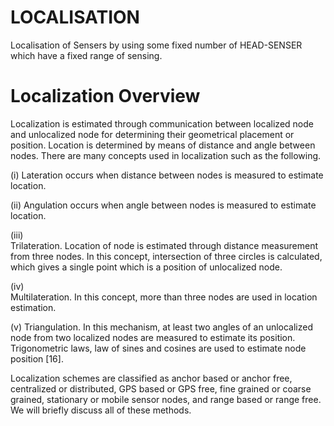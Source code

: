 # LOCALISATION
Localisation of Sensers by using some fixed number of HEAD-SENSER which have a fixed range of sensing.

# Localization Overview
Localization is estimated through communication between localized node and unlocalized node for determining their geometrical placement or position. Location is determined by means of distance and angle between nodes. There are many concepts used in localization such as the following.

(i)
Lateration occurs when distance between nodes is measured to estimate location.

(ii)
Angulation occurs when angle between nodes is measured to estimate location.

(iii)	
Trilateration. Location of node is estimated through distance measurement from three nodes. In this concept, intersection of three circles is calculated, which gives a single point which is a position of unlocalized node.

(iv)	
Multilateration. In this concept, more than three nodes are used in location estimation.

(v)	
Triangulation. In this mechanism, at least two angles of an unlocalized node from two localized nodes are measured to estimate its position. Trigonometric laws, law of sines and cosines are used to estimate node position [16].

Localization schemes are classified as anchor based or anchor free, centralized or distributed, GPS based or GPS free, fine grained or coarse grained, stationary or mobile sensor nodes, and range based or range free. We will briefly discuss all of these methods.
